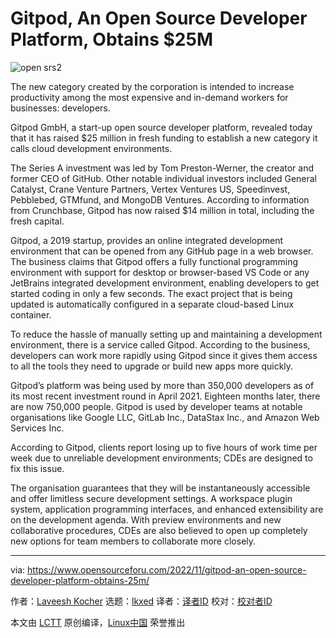 [#]: subject: "Gitpod, An Open Source Developer Platform, Obtains $25M"
[#]: via: "https://www.opensourceforu.com/2022/11/gitpod-an-open-source-developer-platform-obtains-25m/"
[#]: author: "Laveesh Kocher https://www.opensourceforu.com/author/laveesh-kocher/"
[#]: collector: "lkxed"
[#]: translator: " "
[#]: reviewer: " "
[#]: publisher: " "
[#]: url: " "

Gitpod, An Open Source Developer Platform, Obtains $25M
======

![open srs2][1]

The new category created by the corporation is intended to increase productivity among the most expensive and in-demand workers for businesses: developers.

Gitpod GmbH, a start-up open source developer platform, revealed today that it has raised $25 million in fresh funding to establish a new category it calls cloud development environments.

The Series A investment was led by Tom Preston-Werner, the creator and former CEO of GitHub. Other notable individual investors included General Catalyst, Crane Venture Partners, Vertex Ventures US, Speedinvest, Pebblebed, GTMfund, and MongoDB Ventures. According to information from Crunchbase, Gitpod has now raised $14 million in total, including the fresh capital.

Gitpod, a 2019 startup, provides an online integrated development environment that can be opened from any GitHub page in a web browser. The business claims that Gitpod offers a fully functional programming environment with support for desktop or browser-based VS Code or any JetBrains integrated development environment, enabling developers to get started coding in only a few seconds. The exact project that is being updated is automatically configured in a separate cloud-based Linux container.

To reduce the hassle of manually setting up and maintaining a development environment, there is a service called Gitpod. According to the business, developers can work more rapidly using Gitpod since it gives them access to all the tools they need to upgrade or build new apps more quickly.

Gitpod’s platform was being used by more than 350,000 developers as of its most recent investment round in April 2021. Eighteen months later, there are now 750,000 people. Gitpod is used by developer teams at notable organisations like Google LLC, GitLab Inc., DataStax Inc., and Amazon Web Services Inc.

According to Gitpod, clients report losing up to five hours of work time per week due to unreliable development environments; CDEs are designed to fix this issue.

The organisation guarantees that they will be instantaneously accessible and offer limitless secure development settings. A workspace plugin system, application programming interfaces, and enhanced extensibility are on the development agenda. With preview environments and new collaborative procedures, CDEs are also believed to open up completely new options for team members to collaborate more closely.

--------------------------------------------------------------------------------

via: https://www.opensourceforu.com/2022/11/gitpod-an-open-source-developer-platform-obtains-25m/

作者：[Laveesh Kocher][a]
选题：[lkxed][b]
译者：[译者ID](https://github.com/译者ID)
校对：[校对者ID](https://github.com/校对者ID)

本文由 [LCTT](https://github.com/LCTT/TranslateProject) 原创编译，[Linux中国](https://linux.cn/) 荣誉推出

[a]: https://www.opensourceforu.com/author/laveesh-kocher/
[b]: https://github.com/lkxed
[1]: https://www.opensourceforu.com/wp-content/uploads/2022/11/open-srs2-696x444.png
